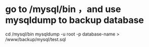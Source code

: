 # go to /mysql/bin ，and use mysqldump to backup database
cd /mysql/bin
mysqldump -u root -p database-name > /www/backup/mysql/test.sql